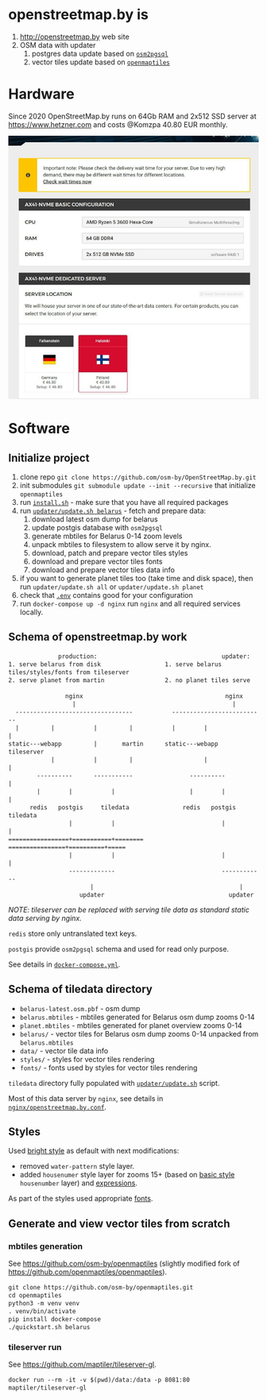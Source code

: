 # openstreetmap.by is

1. http://openstreetmap.by web site
2. OSM data with updater
   1. postgres data update based on [`osm2pgsql`](https://github.com/openstreetmap/osm2pgsql) 
   2. vector tiles update based on [`openmaptiles`](https://github.com/openmaptiles/openmaptiles)

# Hardware

Since 2020 OpenStreetMap.by runs on 64Gb RAM and 2x512 SSD server
at https://www.hetzner.com and costs @Komzpa 40.80 EUR monthly.

![OpenStreetMap.by Hardware](docs/server.jpg)

# Software

## Initialize project
 
 1. clone repo `git clone https://github.com/osm-by/OpenStreetMap.by.git`
 2. init submodules `git submodule update --init --recursive` that initialize `openmaptiles`   
 3. run [`install.sh`](install.sh) - make sure that you have all required packages
 4. run [`updater/update.sh belarus`](updater/update.sh) - fetch and prepare data:
    1. download latest osm dump for belarus
    2. update postgis database with `osm2pgsql`
    3. generate mbtiles for Belarus 0-14 zoom levels
    4. unpack mbtiles to filesystem to allow serve it by nginx.
    5. download, patch and prepare vector tiles styles
    6. download and prepare vector tiles fonts
    7. download and prepare vector tiles data info
 5. if you want to generate planet tiles too (take time and disk space), then run `updater/update.sh all` or `updater/update.sh planet`
 6. check that [`.env`](.env) contains good for your configuration 
 7. run `docker-compose up -d nginx` run `nginx` and all required services locally.


## Schema of openstreetmap.by work

                  production:                                   updater:
    1. serve belarus from disk                  1. serve belarus tiles/styles/fonts from tileserver
    2. serve planet from martin                 2. no planet tiles serve
    
                    nginx                                        nginx
                      |                                            |
      ---------------------------------           --------------------------
      |         |           |         |           |        |               |
    static---webapp         |       martin      static---webapp        tileserver
                |           |         |                    |               |
            ----------      -----------                ----------          |
            |        |           |                     |        |          |
          redis   postgis     tiledata               redis   postgis    tiledata
                     |           |                              |          |
    =================+===========+========      ================+==========+=====
                     |           |                              |          |
                     -------------                              ------------
                           |                                         |
                        updater                                   updater


*NOTE: tileserver can be replaced with serving tile data as standard static data serving by nginx.*

`redis` store only untranslated text keys.

`postgis` provide `osm2pgsql` schema and used for read only purpose.

See details in [`docker-compose.yml`](docker-compose.yml).


## Schema of tiledata directory

- `belarus-latest.osm.pbf` - osm dump
- `belarus.mbtiles` - mbtiles generated for Belarus osm dump zooms 0-14
- `planet.mbtiles` - mbtiles generated for planet overview zooms 0-14
- `belarus/` - vector tiles for Belarus osm dump zooms 0-14 unpacked from `belarus.mbtiles`
- `data/` - vector tile data info
- `styles/` - styles for vector tiles rendering
- `fonts/` - fonts used by styles for vector tiles rendering

`tiledata` directory fully populated with [`updater/update.sh`](updater/update.sh) script.

Most of this data server by `nginx`, see details in [`nginx/openstreetmap.by.conf`](nginx/openstreetmap.by.conf).


## Styles

Used [bright style](https://github.com/openmaptiles/osm-bright-gl-style) as default with next modifications:
- removed `water-pattern` style layer.
- added `housenumer` style layer for zooms 15+ (based on [basic style](https://github.com/openmaptiles/maptiler-basic-gl-style) `housenumber` layer) and [expressions](https://docs.mapbox.com/mapbox-gl-js/style-spec/expressions/#interpolate).

As part of the styles used appropriate [fonts](https://github.com/openmaptiles/fonts/).


## Generate and view vector tiles from scratch  

### mbtiles generation

See https://github.com/osm-by/openmaptiles (slightly modified fork of https://github.com/openmaptiles/openmaptiles).

    git clone https://github.com/osm-by/openmaptiles.git
    cd openmaptiles
    python3 -m venv venv
    . venv/bin/activate
    pip install docker-compose
    ./quickstart.sh belarus

### tileserver run

See https://github.com/maptiler/tileserver-gl.

    docker run --rm -it -v $(pwd)/data:/data -p 8081:80 maptiler/tileserver-gl
